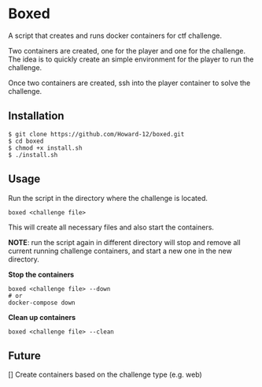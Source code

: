 # Boxed
A script that creates and runs docker containers for ctf challenge.

Two containers are created, one for the player and one for the challenge. 
The idea is to quickly create an simple environment for the player to run the challenge.

Once two containers are created, ssh into the player container to solve the challenge.


## Installation
```
$ git clone https://github.com/Howard-12/boxed.git
$ cd boxed
$ chmod +x install.sh
$ ./install.sh
```

## Usage
Run the script in the directory where the challenge is located.
```
boxed <challenge file>
```

This will create all necessary files and also start the containers.

**NOTE**: run the script again in different directory will stop and remove all current running challenge containers,
and start a new one in the new directory.

**Stop the containers**
```
boxed <challenge file> --down
# or
docker-compose down
```

**Clean up containers**
```
boxed <challenge file> --clean
```

## Future
[] Create containers based on the challenge type (e.g. web)

